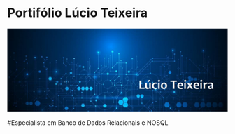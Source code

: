 # Portifólio Lúcio Teixeira 
<p align="Left">
<img src='https://github.com/luciotravassos/Portifolio/blob/main/ti.jpg'>
 </p>

#Especialista em Banco de Dados Relacionais e NOSQL
